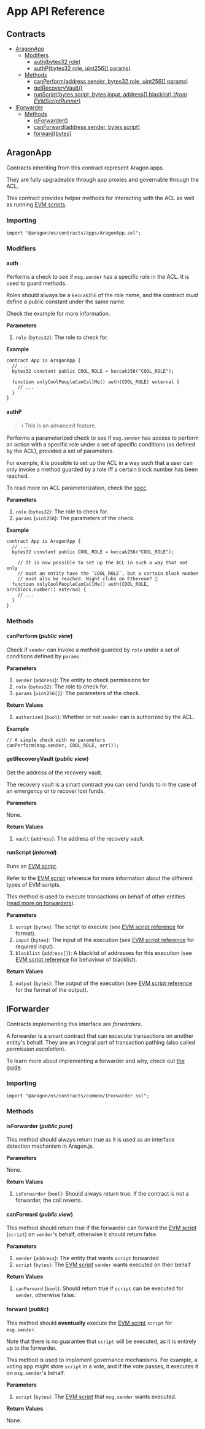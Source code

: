 # App API Reference

## Contracts

- [AragonApp](#aragonapp)
  - [Modifiers](#modifiers)
    - [auth(bytes32 role)](#auth)
    - [authP(bytes32 role, uint256\[\] params)](#authp)
  - [Methods](#methods)
    - [canPerform(address sender, bytes32 role, uint256\[\] params)](#canperform-public-view)
    - [getRecoveryVault()](#getrecoveryvault-public-view)
    - [runScript(bytes script, bytes input, address\[\] blacklist) (*from EVMScriptRunner*)](#runscript-internal)
- [IForwarder](#iforwarder)
  - [Methods](#methods-1)
    - [isForwarder()](#isforwarder)
    - [canForward(address sender, bytes script)](#canforward)
    - [forward(bytes)](#forward)

## AragonApp

Contracts inheriting from this contract represent Aragon apps.

They are fully upgradeable through app proxies and governable through the ACL.

This contract provides helper methods for interacting with the ACL as well as running [EVM scripts](EVM_SCRIPTS.md).

### Importing

```solidity
import "@aragon/os/contracts/apps/AragonApp.sol";
```

### Modifiers

#### auth

Performs a check to see if `msg.sender` has a specific role in the ACL. It is used to guard methods.

Roles should always be a `keccak256` of the role name, and the contract *must* define a public constant under the same name.

Check the example for more information.

**Parameters**

1. `role` (`bytes32`): The role to check for.

**Example**

```solidity
contract App is AragonApp {
  // ...
  bytes32 constant public COOL_ROLE = keccak256("COOL_ROLE");

  function onlyCoolPeopleCanCallMe() auth(COOL_ROLE) external {
    // ...
  }
}
```

#### authP

> ℹ️ This is an advanced feature.

Performs a parameterized check to see if `msg.sender` has access to perform an action with a specific role under a set of specific conditions (as defined by the ACL), provided a set of parameters.

For example, it is possible to set up the ACL in a way such that a user can only invoke a method guarded by a role iff a certain block number has been reached.

To read more on ACL parameterization, check the [spec](aragonOS.md#44-parameter-interpretation).

**Parameters**

1. `role` (`bytes32`): The role to check for.
2. `params` (`uint256`): The parameters of the check.

**Example**

```solidity
contract App is AragonApp {
  // ...
  bytes32 constant public COOL_ROLE = keccak256("COOL_ROLE");

	// It is now possible to set up the ACL in such a way that not only
	// must an entity have the `COOL_ROLE`, but a certain block number
	// must also be reached. Night clubs on Ethereum? 🤔
  function onlyCoolPeopleCanCallMe() auth(COOL_ROLE, arr(block.number)) external {
    // ...
  }
}
```

### Methods

#### canPerform (*public view*)

Check if `sender` can invoke a method guarded by `role` under a set of conditions defined by `params`.

**Parameters**

1. `sender` (`address`): The entity to check permissions for
2. `role` (`bytes32`): The role to check for.
3. `params` (`uint256[]`): The parameters of the check.

**Return Values**

1. `authorized` (`bool`): Whether or not `sender` can is authorized by the ACL.

**Example**

```solidity
// A simple check with no parameters
canPerform(msg.sender, COOL_ROLE, arr());
```

#### getRecoveryVault (*public view*)

Get the address of the recovery vault.

The recovery vault is a smart contract you can send funds to in the case of an emergency or to recover lost funds.

**Parameters**

None.

**Return Values**

1. `vault` (`address`): The address of the recovery vault.

#### runScript (*internal*)

Runs an [EVM script](#).

Refer to the [EVM script](#) reference for more information about the different types of EVM scripts.

This method is used to execute transactions on behalf of other entities ([read more on forwarders](#)).

**Parameters**

1. `script` (`bytes`): The script to execute (see [EVM script reference](EVM_SCRIPTS.md) for format).
2. `input` (`bytes`): The input of the execution (see [EVM script reference](EVM_SCRIPTS.md) for required input).
3. `blacklist` (`address[]`): A blacklist of addresses for this execution (see [EVM script reference](EVM_SCRIPTS.md) for behaviour of blacklist).

**Return Values**

1. `output` (`bytes`): The output of the execution (see [EVM script reference](EVM_SCRIPTS.md) for the format of the output).

## IForwarder

Contracts implementing this interface are *forwarders*.

A forwarder is a smart contract that can excecute transactions on another entity's behalf. They are an integral part of transaction pathing (also called *permission escalation*).

To learn more about implementing a forwarder and why, check out [the guide](FORWARDER.md).

### Importing

```solidity
import "@aragon/os/contracts/common/IForwarder.sol";
```

### Methods

#### isForwarder (*public pure*)

This method should always return true as it is used as an interface detection mechanism in Aragon.js.

**Parameters**

None.

**Return Values**

1. `isForwarder` (`bool`): Should always return true. If the contract is not a forwarder, the call reverts.

#### canForward (*public view*)

This method should return true if the forwarder can forward the [EVM script](EVM_SCRIPTS.md) (`script`) on `sender`'s behalf, otherwise it should return false.

**Parameters**

1. `sender` (`address`): The entity that wants `script` forwarded
2. `script` (`bytes`): The [EVM script](EVM_SCRIPTS.md) `sender` wants executed on their behalf

**Return Values**

1. `canForward` (`bool`): Should return true if `script` can be executed for `sender`, otherwise false.

#### forward (*public*)

This method should **eventually** execute the [EVM script](EVM_SCRIPTS.md) `script` for `msg.sender`.

Note that there is no guarantee that `script` will be executed, as it is entirely up to the forwarder.

This method is used to implement governance mechanisms. For example, a voting app might store `script` in a vote, and if the vote passes, it executes it on `msg.sender`'s behalf.

**Parameters**

1. `script` (`bytes`): The [EVM script](EVM_SCRIPTS.md) that `msg.sender` wants executed.

**Return Values**

None.